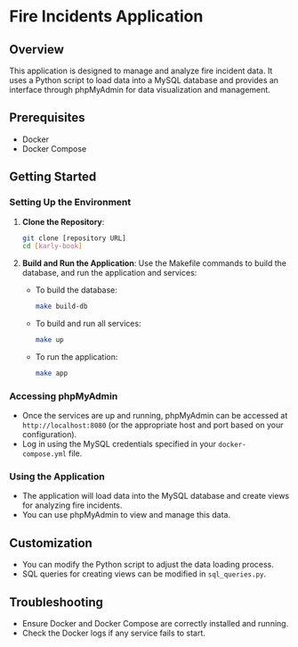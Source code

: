 # Fire Incidents Application

## Overview
This application is designed to manage and analyze fire incident data. It uses a Python script to load data into a MySQL database and provides an interface through phpMyAdmin for data visualization and management.

## Prerequisites
- Docker
- Docker Compose

## Getting Started

### Setting Up the Environment
1. **Clone the Repository**:
   ```bash
   git clone [repository URL]
   cd [karly-book]
   ```

2. **Build and Run the Application**:
   Use the Makefile commands to build the database, and run the application and services:

   - To build the database:
     ```bash
     make build-db
     ```
   - To build and run all services:
     ```bash
     make up
     ```
   - To run the application:
     ```bash
     make app
     ```

### Accessing phpMyAdmin
- Once the services are up and running, phpMyAdmin can be accessed at `http://localhost:8080` (or the appropriate host and port based on your configuration).
- Log in using the MySQL credentials specified in your `docker-compose.yml` file.

### Using the Application
- The application will load data into the MySQL database and create views for analyzing fire incidents.
- You can use phpMyAdmin to view and manage this data.

## Customization
- You can modify the Python script to adjust the data loading process.
- SQL queries for creating views can be modified in `sql_queries.py`.

## Troubleshooting
- Ensure Docker and Docker Compose are correctly installed and running.
- Check the Docker logs if any service fails to start.
